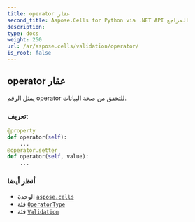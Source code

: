 ```yaml
---
title: operator عقار
second_title: Aspose.Cells for Python via .NET API المراجع
description:
type: docs
weight: 250
url: /ar/aspose.cells/validation/operator/
is_root: false
---
```

##  operator عقار

يمثل الرقم operator للتحقق من صحة البيانات.
###  تعريف:
```python
@property
def operator(self):
    ...
@operator.setter
def operator(self, value):
    ...
```

###  أنظر أيضا
* الوحدة [`aspose.cells`](../../)
* فئة [`OperatorType`](/cells/python-net/ar/aspose.cells/operatortype)
* فئة [`Validation`](/cells/python-net/ar/aspose.cells/validation)
